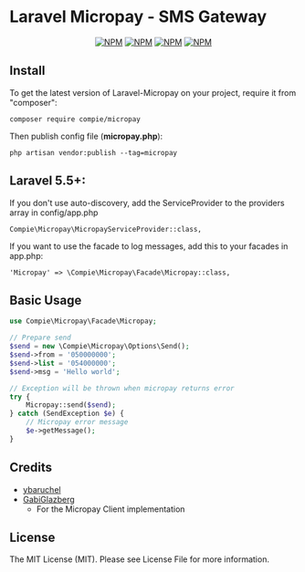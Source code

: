 # Laravel Micropay - SMS Gateway

<p align="center">
<a href="https://travis-ci.org/compie-technologies/micropay"><img src="https://travis-ci.org/compie-technologies/micropay.svg?branch=master" alt="NPM"></a>
<a href="https://packagist.org/packages/compie/micropay"><img src="https://poser.pugx.org/compie/micropay/version.png" alt="NPM"></a>
<a href="https://packagist.org/packages/compie/micropay"><img src="https://poser.pugx.org/compie/micropay/d/total.png" alt="NPM"></a>
<a href="http://choosealicense.com/licenses/mit/"><img src="https://poser.pugx.org/compie/micropay/license.png" alt="NPM"></a>
</p>

## Install

To get the latest version of Laravel-Micropay on your project, require it from "composer":


```composer require compie/micropay ```

Then publish config file (**micropay.php**):

```php artisan vendor:publish --tag=micropay```

## Laravel 5.5+:
If you don't use auto-discovery, add the ServiceProvider to the providers array in config/app.php

```Compie\Micropay\MicropayServiceProvider::class,```

If you want to use the facade to log messages, add this to your facades in app.php:

```'Micropay' => \Compie\Micropay\Facade\Micropay::class,```

## Basic Usage
```php
use Compie\Micropay\Facade\Micropay;

// Prepare send
$send = new \Compie\Micropay\Options\Send();
$send->from = '050000000';
$send->list = '054000000';
$send->msg = 'Hello world';

// Exception will be thrown when micropay returns error
try {
    Micropay::send($send);
} catch (SendException $e) {
    // Micropay error message
    $e->getMessage();
}
```

## Credits
- [ybaruchel](https://github.com/ybaruchel)
- [GabiGlazberg](https://github.com/GabiGlazberg)
    - For the Micropay Client implementation

## License
The MIT License (MIT). Please see License File for more information.
